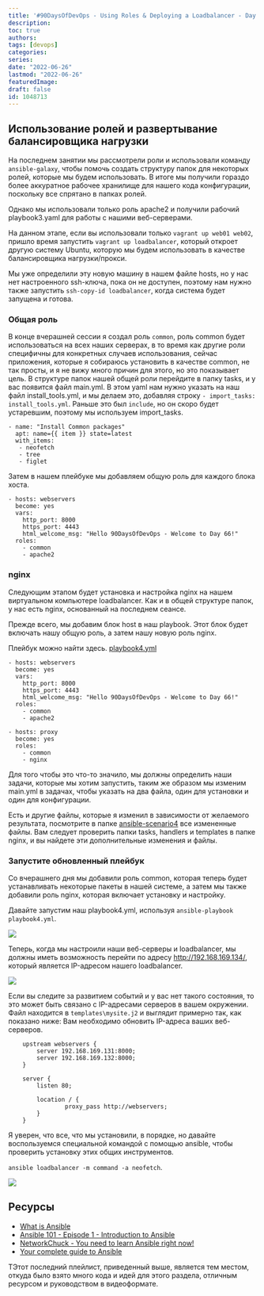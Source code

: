 ```yaml
---
title: '#90DaysOfDevOps - Using Roles & Deploying a Loadbalancer - Day 67'
description: 
toc: true
authors:
tags: [devops]
categories:
series: 
date: "2022-06-26"
lastmod: "2022-06-26"
featuredImage:
draft: false
id: 1048713
---
```

## Использование ролей и развертывание балансировщика нагрузки

На последнем занятии мы рассмотрели роли и использовали команду `ansible-galaxy`, чтобы помочь создать структуру папок для некоторых ролей, которые мы будем использовать. В итоге мы получили гораздо более аккуратное рабочее хранилище для нашего кода конфигурации, поскольку все спрятано в папках ролей. 

Однако мы использовали только роль apache2 и получили рабочий playbook3.yaml для работы с нашими веб-серверами. 

На данном этапе, если вы использовали только `vagrant up web01 web02`, пришло время запустить `vagrant up loadbalancer`, который откроет другую систему Ubuntu, которую мы будем использовать в качестве балансировщика нагрузки/прокси. 

Мы уже определили эту новую машину в нашем файле hosts, но у нас нет настроенного ssh-ключа, пока он не доступен, поэтому нам нужно также запустить `ssh-copy-id loadbalancer`, когда система будет запущена и готова. 

### Общая роль
В конце вчерашней сессии я создал роль `common`, роль common будет использоваться на всех наших серверах, в то время как другие роли специфичны для конкретных случаев использования, сейчас приложения, которые я собираюсь установить в качестве common, не так просты, и я не вижу много причин для этого, но это показывает цель. В структуре папок нашей общей роли перейдите в папку tasks, и у вас появится файл main.yml. В этом yaml нам нужно указать на наш файл install_tools.yml, и мы делаем это, добавляя строку `- import_tasks: install_tools.yml`. Раньше это был `include`, но он скоро будет устаревшим, поэтому мы используем import_tasks.
```
- name: "Install Common packages"
  apt: name={{ item }} state=latest
  with_items:
   - neofetch
   - tree
   - figlet
```

Затем в нашем плейбуке мы добавляем общую роль для каждого блока хоста.
```
- hosts: webservers
  become: yes
  vars:
    http_port: 8000
    https_port: 4443
    html_welcome_msg: "Hello 90DaysOfDevOps - Welcome to Day 66!"
  roles:
    - common
    - apache2
```

### nginx

Следующим этапом будет установка и настройка nginx на нашем виртуальном компьютере loadbalancer. Как и в общей структуре папок, у нас есть nginx, основанный на последнем сеансе. 

Прежде всего, мы добавим блок host в наш playbook. Этот блок будет включать нашу общую роль, а затем нашу новую роль nginx. 

Плейбук можно найти здесь. [playbook4.yml](.../.../Configmgmt/ansible-scenario4/playbook4.yml)
```
- hosts: webservers
  become: yes
  vars:
    http_port: 8000
    https_port: 4443
    html_welcome_msg: "Hello 90DaysOfDevOps - Welcome to Day 66!"
  roles:
    - common
    - apache2

- hosts: proxy 
  become: yes
  roles: 
    - common
    - nginx
```

Для того чтобы это что-то значило, мы должны определить наши задачи, которые мы хотим запустить, таким же образом мы изменим main.yml в задачах, чтобы указать на два файла, один для установки и один для конфигурации. 

Есть и другие файлы, которые я изменил в зависимости от желаемого результата, посмотрите в папке [ansible-scenario4](../Configmgmt/ansible-scenario4) все измененные файлы. Вам следует проверить папки tasks, handlers и templates в папке nginx, и вы найдете эти дополнительные изменения и файлы. 

### Запустите обновленный плейбук 

Со вчерашнего дня мы добавили роль common, которая теперь будет устанавливать некоторые пакеты в нашей системе, а затем мы также добавили роль nginx, которая включает установку и настройку. 

Давайте запустим наш playbook4.yml, используя `ansible-playbook playbook4.yml`.

![](../images/Day67_config1.png?v1)

Теперь, когда мы настроили наши веб-серверы и loadbalancer, мы должны иметь возможность перейти по адресу http://192.168.169.134/, который является IP-адресом нашего loadbalancer. 

![](../images/Day67_config2.png?v1)

Если вы следите за развитием событий и у вас нет такого состояния, то это может быть связано с IP-адресами серверов в вашем окружении. Файл находится в `templates\mysite.j2` и выглядит примерно так, как показано ниже: Вам необходимо обновить IP-адреса ваших веб-серверов.
```
    upstream webservers {
        server 192.168.169.131:8000;
        server 192.168.169.132:8000;
    }

    server {
        listen 80;

        location / {   
                proxy_pass http://webservers;
        }
    }
```
Я уверен, что все, что мы установили, в порядке, но давайте воспользуемся специальной командой с помощью ansible, чтобы проверить установку этих общих инструментов. 

`ansible loadbalancer -m command -a neofetch`.

![](../images/Day67_config3.png?v1)
## Ресурсы 

- [What is Ansible](https://www.youtube.com/watch?v=1id6ERvfozo)
- [Ansible 101 - Episode 1 - Introduction to Ansible](https://www.youtube.com/watch?v=goclfp6a2IQ)
- [NetworkChuck - You need to learn Ansible right now!](https://www.youtube.com/watch?v=5hycyr-8EKs&t=955s)
- [Your complete guide to Ansible](https://www.youtube.com/playlist?list=PLnFWJCugpwfzTlIJ-JtuATD2MBBD7_m3u)

TЭтот последний плейлист, приведенный выше, является тем местом, откуда было взято много кода и идей для этого раздела, отличным ресурсом и руководством в видеоформате.
